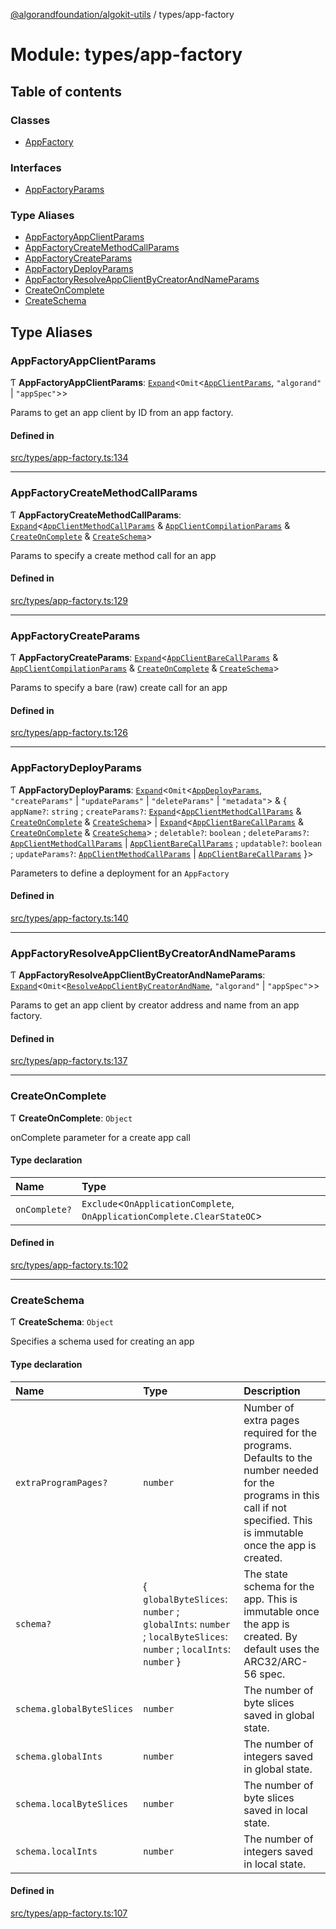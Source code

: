 [@algorandfoundation/algokit-utils](../README.md) / types/app-factory

# Module: types/app-factory

## Table of contents

### Classes

- [AppFactory](../classes/types_app_factory.AppFactory.md)

### Interfaces

- [AppFactoryParams](../interfaces/types_app_factory.AppFactoryParams.md)

### Type Aliases

- [AppFactoryAppClientParams](types_app_factory.md#appfactoryappclientparams)
- [AppFactoryCreateMethodCallParams](types_app_factory.md#appfactorycreatemethodcallparams)
- [AppFactoryCreateParams](types_app_factory.md#appfactorycreateparams)
- [AppFactoryDeployParams](types_app_factory.md#appfactorydeployparams)
- [AppFactoryResolveAppClientByCreatorAndNameParams](types_app_factory.md#appfactoryresolveappclientbycreatorandnameparams)
- [CreateOnComplete](types_app_factory.md#createoncomplete)
- [CreateSchema](types_app_factory.md#createschema)

## Type Aliases

### AppFactoryAppClientParams

Ƭ **AppFactoryAppClientParams**: [`Expand`](types_expand.md#expand)\<`Omit`\<[`AppClientParams`](../interfaces/types_app_client.AppClientParams.md), ``"algorand"`` \| ``"appSpec"``\>\>

Params to get an app client by ID from an app factory.

#### Defined in

[src/types/app-factory.ts:134](https://github.com/lempira/algokit-utils-ts/blob/main/src/types/app-factory.ts#L134)

___

### AppFactoryCreateMethodCallParams

Ƭ **AppFactoryCreateMethodCallParams**: [`Expand`](types_expand.md#expand)\<[`AppClientMethodCallParams`](types_app_client.md#appclientmethodcallparams) & [`AppClientCompilationParams`](../interfaces/types_app_client.AppClientCompilationParams.md) & [`CreateOnComplete`](types_app_factory.md#createoncomplete) & [`CreateSchema`](types_app_factory.md#createschema)\>

Params to specify a create method call for an app

#### Defined in

[src/types/app-factory.ts:129](https://github.com/lempira/algokit-utils-ts/blob/main/src/types/app-factory.ts#L129)

___

### AppFactoryCreateParams

Ƭ **AppFactoryCreateParams**: [`Expand`](types_expand.md#expand)\<[`AppClientBareCallParams`](types_app_client.md#appclientbarecallparams) & [`AppClientCompilationParams`](../interfaces/types_app_client.AppClientCompilationParams.md) & [`CreateOnComplete`](types_app_factory.md#createoncomplete) & [`CreateSchema`](types_app_factory.md#createschema)\>

Params to specify a bare (raw) create call for an app

#### Defined in

[src/types/app-factory.ts:126](https://github.com/lempira/algokit-utils-ts/blob/main/src/types/app-factory.ts#L126)

___

### AppFactoryDeployParams

Ƭ **AppFactoryDeployParams**: [`Expand`](types_expand.md#expand)\<`Omit`\<[`AppDeployParams`](types_app_deployer.md#appdeployparams), ``"createParams"`` \| ``"updateParams"`` \| ``"deleteParams"`` \| ``"metadata"``\> & \{ `appName?`: `string` ; `createParams?`: [`Expand`](types_expand.md#expand)\<[`AppClientMethodCallParams`](types_app_client.md#appclientmethodcallparams) & [`CreateOnComplete`](types_app_factory.md#createoncomplete) & [`CreateSchema`](types_app_factory.md#createschema)\> \| [`Expand`](types_expand.md#expand)\<[`AppClientBareCallParams`](types_app_client.md#appclientbarecallparams) & [`CreateOnComplete`](types_app_factory.md#createoncomplete) & [`CreateSchema`](types_app_factory.md#createschema)\> ; `deletable?`: `boolean` ; `deleteParams?`: [`AppClientMethodCallParams`](types_app_client.md#appclientmethodcallparams) \| [`AppClientBareCallParams`](types_app_client.md#appclientbarecallparams) ; `updatable?`: `boolean` ; `updateParams?`: [`AppClientMethodCallParams`](types_app_client.md#appclientmethodcallparams) \| [`AppClientBareCallParams`](types_app_client.md#appclientbarecallparams)  }\>

Parameters to define a deployment for an `AppFactory`

#### Defined in

[src/types/app-factory.ts:140](https://github.com/lempira/algokit-utils-ts/blob/main/src/types/app-factory.ts#L140)

___

### AppFactoryResolveAppClientByCreatorAndNameParams

Ƭ **AppFactoryResolveAppClientByCreatorAndNameParams**: [`Expand`](types_expand.md#expand)\<`Omit`\<[`ResolveAppClientByCreatorAndName`](types_app_client.md#resolveappclientbycreatorandname), ``"algorand"`` \| ``"appSpec"``\>\>

Params to get an app client by creator address and name from an app factory.

#### Defined in

[src/types/app-factory.ts:137](https://github.com/lempira/algokit-utils-ts/blob/main/src/types/app-factory.ts#L137)

___

### CreateOnComplete

Ƭ **CreateOnComplete**: `Object`

onComplete parameter for a create app call

#### Type declaration

| Name | Type |
| :------ | :------ |
| `onComplete?` | `Exclude`\<`OnApplicationComplete`, `OnApplicationComplete.ClearStateOC`\> |

#### Defined in

[src/types/app-factory.ts:102](https://github.com/lempira/algokit-utils-ts/blob/main/src/types/app-factory.ts#L102)

___

### CreateSchema

Ƭ **CreateSchema**: `Object`

Specifies a schema used for creating an app

#### Type declaration

| Name | Type | Description |
| :------ | :------ | :------ |
| `extraProgramPages?` | `number` | Number of extra pages required for the programs. Defaults to the number needed for the programs in this call if not specified. This is immutable once the app is created. |
| `schema?` | \{ `globalByteSlices`: `number` ; `globalInts`: `number` ; `localByteSlices`: `number` ; `localInts`: `number`  } | The state schema for the app. This is immutable once the app is created. By default uses the ARC32/ARC-56 spec. |
| `schema.globalByteSlices` | `number` | The number of byte slices saved in global state. |
| `schema.globalInts` | `number` | The number of integers saved in global state. |
| `schema.localByteSlices` | `number` | The number of byte slices saved in local state. |
| `schema.localInts` | `number` | The number of integers saved in local state. |

#### Defined in

[src/types/app-factory.ts:107](https://github.com/lempira/algokit-utils-ts/blob/main/src/types/app-factory.ts#L107)
